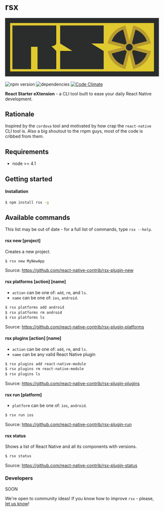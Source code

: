 # rsx

![rsx logo](assets/img/logo.png)

![npm version](https://img.shields.io/npm/v/rsx.svg)
![dependencies](https://img.shields.io/david/react-native-contrib/rsx.svg)
[![Code Climate](https://codeclimate.com/github/react-native-contrib/rsx/badges/gpa.svg)](https://codeclimate.com/github/react-native-contrib/rsx)
<!-- [![Test Coverage](https://codeclimate.com/github/react-native-contrib/rsx/badges/coverage.svg)](https://codeclimate.com/github/react-native-contrib/rsx/coverage) -->
<!-- [![Circle CI](https://img.shields.io/circleci/project/rnpm/rnpm/master.svg)](https://circleci.com/gh/rnpm/rnpm) -->

**React Starter eXtension** - a CLI tool built to ease your daily React Native development.

## Rationale

Inspired by the `cordova` tool and motivated by how crap the `react-native` CLI tool is. Also a big shoutout to the rnpm guys, most of the code is cribbed from them.

## Requirements

- node >= 4.1

## Getting started

#### Installation
```bash
$ npm install rsx -g
```

## Available commands

This list may be out of date - for a full list of commands, type `rsx --help`.

#### rsx new [project]
Creates a new project.

```bash
$ rsx new MyNewApp
```

Source: https://github.com/react-native-contrib/rsx-plugin-new

#### rsx platforms [action] [name]
- `action` can be one of: `add`, `rm`, and `ls`.
- `name` can be one of: `ios`, `android`.

```bash
$ rsx platforms add android
$ rsx platforms rm android
$ rsx platforms ls
```

Source: https://github.com/react-native-contrib/rsx-plugin-platforms

#### rsx plugins [action] [name]
- `action` can be one of: `add`, `rm`, and `ls`.
- `name` can be any valid React Native plugin

```bash
$ rsx plugins add react-native-module
$ rsx plugins rm react-native-module
$ rsx plugins ls
```

Source: https://github.com/react-native-contrib/rsx-plugin-plugins

#### rsx run [platform]
- `platform` can be one of: `ios`, `android`.

```bash
$ rsx run ios
```

Source: https://github.com/react-native-contrib/rsx-plugin-run

#### rsx status
Shows a list of React Native and all its components with versions.

```bash
$ rsx status
```

Source: https://github.com/react-native-contrib/rsx-plugin-status

### Developers

SOON

We're open to community ideas! If you know how to improve `rsx` - please, [let us know](https://github.com/react-native-contrib/rsx/issues/new)!
